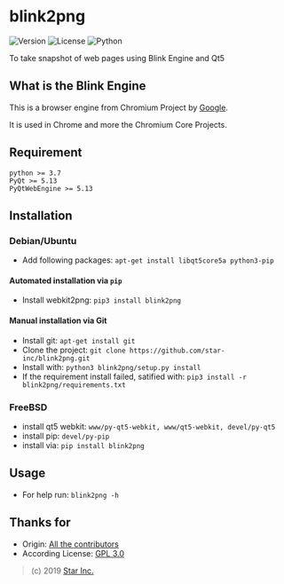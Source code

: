 # blink2png

![Version](https://img.shields.io/badge/v0.9-OpenSource-33FF33.svg)
![License](https://img.shields.io/badge/license-GPL--3.0-FF8800.svg)
![Python](https://img.shields.io/badge/python-3.x-0066FF.svg)

To take snapshot of web pages using Blink Engine and Qt5

## What is the Blink Engine
This is a browser engine from Chromium Project by [Google](https://google.com).

It is used in Chrome and more the Chromium Core Projects.

## Requirement
    python >= 3.7
    PyQt >= 5.13
    PyQtWebEngine >= 5.13

## Installation

### Debian/Ubuntu
- Add following packages: ``apt-get install libqt5core5a python3-pip``

#### Automated installation via ```pip```
- Install webkit2png: ```pip3 install blink2png```

#### Manual installation via Git
- Install git: ``apt-get install git``
- Clone the project: ``git clone https://github.com/star-inc/blink2png.git``
- Install with: ``python3 blink2png/setup.py install``
- If the requirement install failed, satified with: ``pip3 install -r blink2png/requirements.txt``

### FreeBSD
- install qt5 webkit: ```www/py-qt5-webkit, www/qt5-webkit, devel/py-qt5```
- install pip: ``devel/py-pip``
- install via: ``pip install blink2png``

## Usage
- For help run: ``blink2png -h``

## Thanks for
- Origin: [All the contributors](AUTHORS.md)
- According License: [GPL 3.0](LICENSE.md)

> (c) 2019 [Star Inc.](https://starinc.xyz/)
